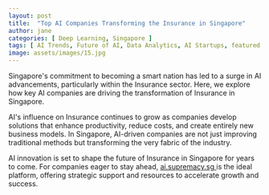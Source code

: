 ```yaml
---
layout: post
title:  "Top AI Companies Transforming the Insurance in Singapore"
author: jane
categories: [ Deep Learning, Singapore ]
tags: [ AI Trends, Future of AI, Data Analytics, AI Startups, featured ]
image: assets/images/15.jpg
---
```


Singapore's commitment to becoming a smart nation has led to a surge in AI advancements, particularly within the Insurance sector. Here, we explore how key AI companies are driving the transformation of Insurance in Singapore.

AI's influence on Insurance continues to grow as companies develop solutions that enhance productivity, reduce costs, and create entirely new business models. In Singapore, AI-driven companies are not just improving traditional methods but transforming the very fabric of the industry.

AI innovation is set to shape the future of Insurance in Singapore for years to come. For companies eager to stay ahead, <a href="https://ai.supremacy.sg" target="_blank"> ai.supremacy.sg </a> is the ideal platform, offering strategic support and resources to accelerate growth and success.
